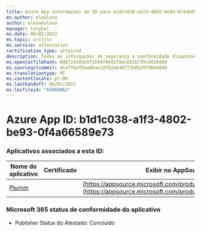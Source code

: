 ```yaml
---
title: Azure App informações de ID para b1d1c038-a1f3-4802-be93-0f4a66589e73
ms.author: elmalova
author: elenamalova
manager: tonybal
ms.date: 06/02/2022
ms.topic: article
ms.service: attestation
certification_type: attested
description: Todas as informações de segurança e conformidade disponíveis para b1d1c038-a1f3-4802-be93-0f4a66589e73.
ms.openlocfilehash: 0d6724393e9f1b94f64d170ec601b739cb619400
ms.sourcegitcommit: 4ceff6ef6aa0bae1075da646773b852970bb4049
ms.translationtype: MT
ms.contentlocale: pt-BR
ms.lasthandoff: 06/03/2022
ms.locfileid: "65868962"
---
```

# <a name="azure-app-id-b1d1c038-a1f3-4802-be93-0f4a66589e73"></a>Azure App ID: b1d1c038-a1f3-4802-be93-0f4a66589e73


### <a name="apps-associated-with-this-id"></a>Aplicativos associados a esta ID:
| **Nome do aplicativo** | **Certificado** | **Exibir no AppSource** |
|--------------|---------------|-----------------------|
| [Plumm](../forward/WA200003326.md) |  | [https://appsource.microsoft.com/product/office/WA200003326](https://appsource.microsoft.com/product/office/WA200003326) |

### <a name="microsoft-365-app-compliance-status"></a>Microsoft 365 status de conformidade do aplicativo
- Publisher Status do Atestado: Concluído
